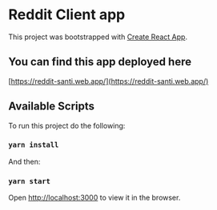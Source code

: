 # Reddit Client app

This project was bootstrapped with [Create React App](https://github.com/facebook/create-react-app).

## You can find this app deployed here

[https://reddit-santi.web.app/](https://reddit-santi.web.app/)

## Available Scripts

To run this project do the following:

### `yarn install`

And then:

### `yarn start`

Open [http://localhost:3000](http://localhost:3000) to view it in the browser.
